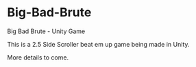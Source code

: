 # Big-Bad-Brute
Big Bad Brute - Unity Game

This is a 2.5 Side Scroller beat em up game being made in Unity.

More details to come.
